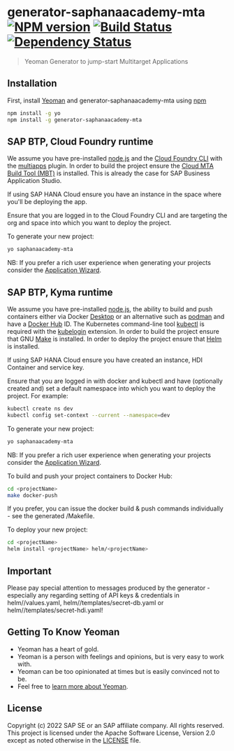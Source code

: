 # generator-saphanaacademy-mta [![NPM version][npm-image]][npm-url] [![Build Status][travis-image]][travis-url] [![Dependency Status][daviddm-image]][daviddm-url]
> Yeoman Generator to jump-start Multitarget Applications

## Installation

First, install [Yeoman](http://yeoman.io) and generator-saphanaacademy-mta using [npm](https://www.npmjs.com/)

```bash
npm install -g yo
npm install -g generator-saphanaacademy-mta
```

## SAP BTP, Cloud Foundry runtime
We assume you have pre-installed [node.js](https://nodejs.org/) and the [Cloud Foundry CLI](https://github.com/cloudfoundry/cli) with the [multiapps](https://github.com/cloudfoundry-incubator/multiapps-cli-plugin) plugin. In order to build the project ensure the [Cloud MTA Build Tool (MBT)](https://sap.github.io/cloud-mta-build-tool/) is installed. This is already the case for SAP Business Application Studio.

If using SAP HANA Cloud ensure you have an instance in the space where you'll be deploying the app.

Ensure that you are logged in to the Cloud Foundry CLI and are targeting the org and space into which you want to deploy the project.

To generate your new project:
```bash
yo saphanaacademy-mta
```
NB: If you prefer a rich user experience when generating your projects consider the [Application Wizard](https://marketplace.visualstudio.com/items?itemName=SAPOS.yeoman-ui).

## SAP BTP, Kyma runtime
We assume you have pre-installed [node.js](https://nodejs.org/), the ability to build and push containers either via Docker [Desktop](https://www.docker.com/products/docker-desktop) or an alternative such as [podman](https://podman.io) and have a [Docker Hub](https://hub.docker.com/) ID. The Kubernetes command-line tool [kubectl](https://kubernetes.io/docs/tasks/tools/) is required with the [kubelogin](https://github.com/int128/kubelogin) extension. In order to build the project ensure that GNU [Make](https://www.gnu.org/software/make) is installed. In order to deploy the project ensure that [Helm](https://helm.sh/docs/intro/install) is installed.

If using SAP HANA Cloud ensure you have created an instance, HDI Container and service key.

Ensure that you are logged in with docker and kubectl and have (optionally created and) set a default namespace into which you want to deploy the project. For example:
```bash
kubectl create ns dev
kubectl config set-context --current --namespace=dev
```

To generate your new project:
```bash
yo saphanaacademy-mta
```
NB: If you prefer a rich user experience when generating your projects consider the [Application Wizard](https://marketplace.visualstudio.com/items?itemName=SAPOS.yeoman-ui).

To build and push your project containers to Docker Hub:
```bash
cd <projectName>
make docker-push
```
If you prefer, you can issue the docker build & push commands individually - see the generated <projectName>/Makefile.

To deploy your new project:
```bash
cd <projectName>
helm install <projectName> helm/<projectName>
```

## Important
Please pay special attention to messages produced by the generator - especially any regarding setting of API keys & credentials in helm/<projectName>/values.yaml, helm/<projectName>/templates/secret-db.yaml or helm/<projectName>/templates/secret-hdi.yaml!

## Getting To Know Yeoman

 * Yeoman has a heart of gold.
 * Yeoman is a person with feelings and opinions, but is very easy to work with.
 * Yeoman can be too opinionated at times but is easily convinced not to be.
 * Feel free to [learn more about Yeoman](http://yeoman.io/).

## License

Copyright (c) 2022 SAP SE or an SAP affiliate company. All rights reserved. This project is licensed under the Apache Software License, Version 2.0 except as noted otherwise in the [LICENSE](LICENSE) file.

[npm-image]: https://badge.fury.io/js/generator-saphanaacademy-mta.svg
[npm-url]: https://npmjs.org/package/generator-saphanaacademy-mta
[travis-image]: https://travis-ci.com/saphanaacademy/generator-saphanaacademy-mta.svg?branch=master
[travis-url]: https://travis-ci.com/saphanaacademy/generator-saphanaacademy-mta
[daviddm-image]: https://david-dm.org/saphanaacademy/generator-saphanaacademy-mta.svg?theme=shields.io
[daviddm-url]: https://david-dm.org/saphanaacademy/generator-saphanaacademy-mta
